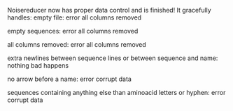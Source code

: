 Noisereducer now has proper data control and is finished! It gracefully handles:
empty file: error all columns removed

empty sequences: error all columns removed

all columns removed: error all columns removed

extra newlines between sequence lines or between sequence and name: nothing bad happens

no arrow before a name: error corrupt data

sequences containing anything else than aminoacid letters or hyphen: error corrupt data

